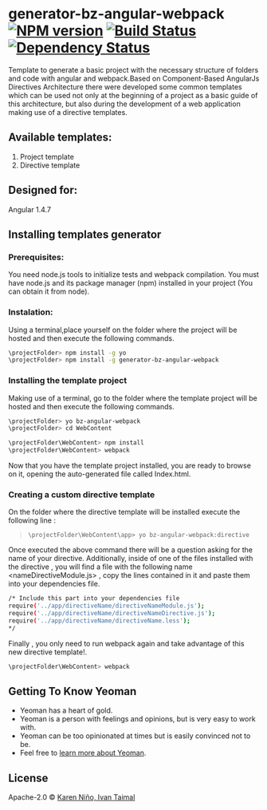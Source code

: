 # generator-bz-angular-webpack [![NPM version][npm-image]][npm-url] [![Build Status][travis-image]][travis-url] [![Dependency Status][daviddm-image]][daviddm-url]
Template to generate a basic project with the necessary structure of folders and code with angular and webpack.Based on Component-Based AngularJs Directives Architecture  there were developed some common templates which can be used not only at the beginning of a project as a basic guide of this architecture, but also during the development of a web application making use of a directive templates.

## Available templates:
1. Project template
2. Directive template

## Designed for:
Angular 1.4.7

## Installing templates generator

### Prerequisites:

You need node.js tools to initialize tests and webpack compilation.
You must have node.js and its package manager (npm) installed in your project (You can obtain it from node).

### Instalation:

Using a terminal,place yourself on the folder where the project will be hosted and then execute the following commands.

```bash
\projectFolder> npm install -g yo
\projectFolder> npm install -g generator-bz-angular-webpack
```

### Installing the template project 

Making use of a terminal, go to the folder where the template project will be hosted and then execute the following commands.

```bash
\projectFolder> yo bz-angular-webpack
\projectFolder> cd WebContent
```

```bash
\projectFolder\WebContent> npm install
\projectFolder\WebContent> webpack
```

Now that you have the template project installed, you are ready to browse on it, opening the auto-generated file called  Index.html.


### Creating a custom directive template

On the folder where the directive template will be installed execute the following line :

> `\projectFolder\WebContent\app> yo bz-angular-webpack:directive`

Once executed the above command there will be a question asking for the name of your directive. Additionally, inside of one of the files installed with the directive , you will find a file with the following name <nameDirectiveModule.js> , copy the lines contained in it and paste them into your dependencies file.

```bash
/* Include this part into your dependencies file
require('../app/directiveName/directiveNameModule.js');
require('../app/directiveName/directiveNameDirective.js');
require('../app/directiveName/directiveName.less');
*/
```

Finally  , you only need to run webpack again and take advantage of this new directive template!.

```bash
\projectFolder\WebContent> webpack
```


## Getting To Know Yeoman

 * Yeoman has a heart of gold.
 * Yeoman is a person with feelings and opinions, but is very easy to work with.
 * Yeoman can be too opinionated at times but is easily convinced not to be.
 * Feel free to [learn more about Yeoman](http://yeoman.io/).

## License

Apache-2.0 © [Karen Niño, Ivan Taimal](ska)


[npm-image]: https://badge.fury.io/js/generator-bz-angular-webpack.svg
[npm-url]: https://npmjs.org/package/generator-bz-angular-webpack
[travis-image]: https://travis-ci.org/skarensmoll/generator-bz-angular-webpack.svg?branch=master
[travis-url]: https://travis-ci.org/skarensmoll/generator-bz-angular-webpack
[daviddm-image]: https://david-dm.org/skarensmoll/generator-bz-angular-webpack.svg?theme=shields.io
[daviddm-url]: https://david-dm.org/skarensmoll/generator-bz-angular-webpack
